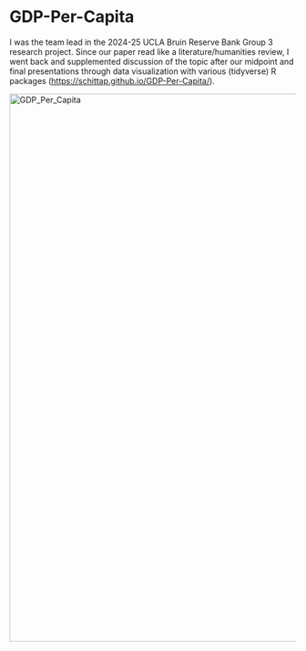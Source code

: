 # GDP-Per-Capita
I was the team lead in the 2024-25 UCLA Bruin Reserve Bank Group 3 research project. Since our paper read like a literature/humanities review, I went back and supplemented discussion of the topic after our midpoint and final presentations through data visualization with various (tidyverse) R packages (<https://schittap.github.io/GDP-Per-Capita/>).

<img width="1344" height="960" alt="GDP_Per_Capita" src="https://github.com/user-attachments/assets/499dd67f-7c21-4b6a-8cce-383eeba7e205" />
